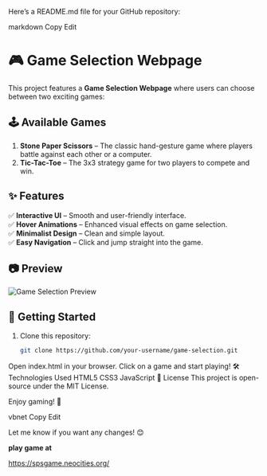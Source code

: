 Here’s a README.md file for your GitHub repository:

markdown
Copy
Edit
# 🎮 Game Selection Webpage  

This project features a **Game Selection Webpage** where users can choose between two exciting games:  

## 🕹️ Available Games  
1. **Stone Paper Scissors** – The classic hand-gesture game where players battle against each other or a computer.  
2. **Tic-Tac-Toe** – The 3x3 strategy game for two players to compete and win.  

## ✨ Features  
✅ **Interactive UI** – Smooth and user-friendly interface.  
✅ **Hover Animations** – Enhanced visual effects on game selection.  
✅ **Minimalist Design** – Clean and simple layout.  
✅ **Easy Navigation** – Click and jump straight into the game.  

## 📷 Preview  
![Game Selection Preview](preview-image.jpg)  

## 🚀 Getting Started  
1. Clone this repository:  
   ```bash
   git clone https://github.com/your-username/game-selection.git
Open index.html in your browser.
Click on a game and start playing!
🛠️ Technologies Used
HTML5
CSS3
JavaScript
📜 License
This project is open-source under the MIT License.

Enjoy gaming! 🎉

vbnet
Copy
Edit

Let me know if you want any changes! 😊

**play game at**

https://spsgame.neocities.org/
